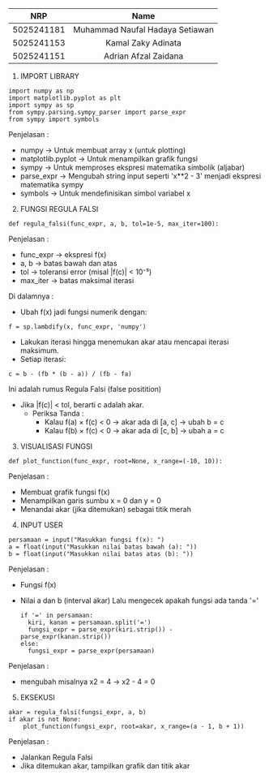 
|    NRP     |      Name      |
| :--------: | :------------: |
| 5025241181 | Muhammad Naufal Hadaya Setiawan |
| 5025241153 | Kamal Zaky Adinata |
| 5025241151 | Adrian Afzal Zaidana |


1. IMPORT LIBRARY
```
import numpy as np
import matplotlib.pyplot as plt
import sympy as sp
from sympy.parsing.sympy_parser import parse_expr
from sympy import symbols
```

Penjelasan :
- numpy → Untuk membuat array x (untuk plotting)
- matplotlib.pyplot → Untuk menampilkan grafik fungsi
- sympy → Untuk memproses ekspresi matematika simbolik (aljabar)
- parse_expr → Mengubah string input seperti 'x**2 - 3' menjadi ekspresi matematika sympy
- symbols → Untuk mendefinisikan simbol variabel x


2. FUNGSI REGULA FALSI
```
def regula_falsi(func_expr, a, b, tol=1e-5, max_iter=100):
```

Penjelasan : 
- func_expr → ekspresi f(x)
- a, b → batas bawah dan atas
- tol → toleransi error (misal |f(c)| < 10⁻⁵)
- max_iter → batas maksimal iterasi

Di dalamnya :
- Ubah f(x) jadi fungsi numerik dengan:
```
f = sp.lambdify(x, func_expr, 'numpy')
```
- Lakukan iterasi hingga menemukan akar atau mencapai iterasi maksimum.
- Setiap iterasi:
```
c = b - (fb * (b - a)) / (fb - fa)
```
Ini adalah rumus Regula Falsi (false positition)
- Jika |f(c)| < tol, berarti c adalah akar.
  - Periksa Tanda :
    - Kalau f(a) × f(c) < 0 → akar ada di [a, c] → ubah b = c
    - Kalau f(b) × f(c) < 0 → akar ada di [c, b] → ubah a = c

3. VISUALISASI FUNGSI
```
def plot_function(func_expr, root=None, x_range=(-10, 10)):
```
Penjelasan :
- Membuat grafik fungsi f(x)
- Menampilkan garis sumbu x = 0 dan y = 0
- Menandai akar (jika ditemukan) sebagai titik merah

4. INPUT USER
```
persamaan = input("Masukkan fungsi f(x): ")
a = float(input("Masukkan nilai batas bawah (a): "))
b = float(input("Masukkan nilai batas atas (b): "))
```
Penjelasan :
- Fungsi f(x)
- Nilai a dan b (interval akar)
  Lalu mengecek apakah fungsi ada tanda '='
  
  ```
  if '=' in persamaan:
    kiri, kanan = persamaan.split('=')
    fungsi_expr = parse_expr(kiri.strip()) - parse_expr(kanan.strip())
  else:
    fungsi_expr = parse_expr(persamaan)
  ```

Penjelasan :
- mengubah misalnya x2 = 4 → x2 - 4 = 0

 5. EKSEKUSI

```
akar = regula_falsi(fungsi_expr, a, b)
if akar is not None:
    plot_function(fungsi_expr, root=akar, x_range=(a - 1, b + 1))
```

Penjelasan :
- Jalankan Regula Falsi
- Jika ditemukan akar, tampilkan grafik dan titik akar
